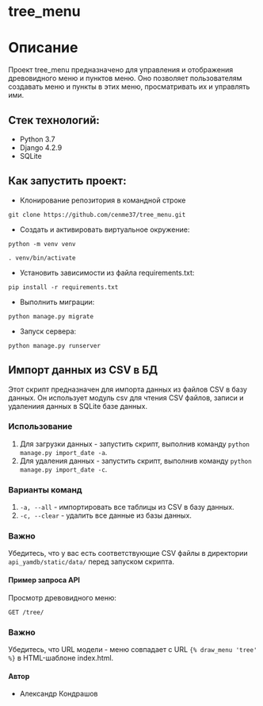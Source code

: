 # tree_menu

# Описание
Проект tree_menu предназначено для управления и отображения древовидного меню и пунктов меню. Оно позволяет пользователям создавать меню и пункты в этих меню, просматривать их и управлять ими.

## Стек технологий:
- Python 3.7
- Django 4.2.9
- SQLite

## Как запустить проект:
- Клонирование репозитория в командной строке

`git clone https://github.com/cenme37/tree_menu.git`

- Cоздать и активировать виртуальное окружение:

`python -m venv venv`

`. venv/bin/activate`

- Установить зависимости из файла requirements.txt:

`pip install -r requirements.txt`

- Выполнить миграции:

`python manage.py migrate`

- Запуск сервера:

`python manage.py runserver`

## Импорт данных из CSV в БД
Этот скрипт предназначен для импорта данных из файлов CSV в базу данных. Он использует модуль csv для чтения CSV файлов, записи и удалениия данных в SQLite базе данных.

### Использование
1. Для загрузки данных - запустить скрипт, выполнив команду `python manage.py import_date -a`.
2. Для удаления данных - запустить скрипт, выполнив команду `python manage.py import_date -с`.

### Варианты команд
1. `-a, --all` - импортировать все таблицы из CSV в базу данных.
2. `-c, --clear` - удалить все данные из базы данных. 

### Важно
Убедитесь, что у вас есть соответствующие CSV файлы в директории `api_yamdb/static/data/` перед запуском скрипта.

#### Пример запроса API
Просмотр древовидного меню:  
```bas
GET /tree/
```
### Важно
Убедитесь, что URL модели - меню совпадает с URL `{% draw_menu 'tree' %}` в HTML-шаблоне index.html.

#### Автор
- Александр Кондрашов